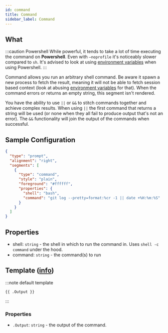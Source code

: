 ```yaml
---
id: command
title: Command
sidebar_label: Command
---
```


## What

:::caution Powershell
While powerful, it tends to take a lot of time executing the command on **Powershell**.
Even with `–noprofile` it's noticeably slower compared to `sh`. It's advised to look at using
[environment variables][env] when using Powershell.
:::

Command allows you run an arbitrary shell command. Be aware it spawn a new process to fetch the result, meaning
it will not be able to fetch session based context (look at abusing [environment variables][env] for that).
When the command errors or returns an empty string, this segment isn't rendered.

You have the ability to use `||` or `&&` to stitch commands together and achieve complex results. When using `||`
the first command that returns a string will be used (or none when they all fail to produce output that's not an
error). The `&&` functionality will join the output of the commands when successful.

## Sample Configuration

```json
{
  "type": "prompt",
  "alignment": "right",
  "segments": [
    {
      "type": "command",
      "style": "plain",
      "foreground": "#ffffff",
      "properties": {
        "shell": "bash",
        "command": "git log --pretty=format:%cr -1 || date +%H:%m:%S"
      }
    }
  ]
}
```

## Properties

- shell: `string` - the shell in which to run the command in. Uses `shell -c command` under the hood.
- command: `string` - the command(s) to run

## Template ([info][templates])

:::note default template

``` template
{{ .Output }}
```

:::

### Properties

- `.Output`: `string` - the output of the command.

[env]: /docs/config-templates#environment-variables
[templates]: /docs/config-templates
